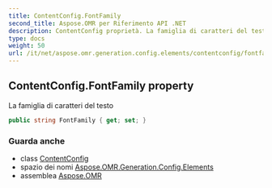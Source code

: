 ```yaml
---
title: ContentConfig.FontFamily
second_title: Aspose.OMR per Riferimento API .NET
description: ContentConfig proprietà. La famiglia di caratteri del testo
type: docs
weight: 50
url: /it/net/aspose.omr.generation.config.elements/contentconfig/fontfamily/
---
```

## ContentConfig.FontFamily property

La famiglia di caratteri del testo

```csharp
public string FontFamily { get; set; }
```

### Guarda anche

* class [ContentConfig](../)
* spazio dei nomi [Aspose.OMR.Generation.Config.Elements](../../contentconfig/)
* assemblea [Aspose.OMR](../../../)


